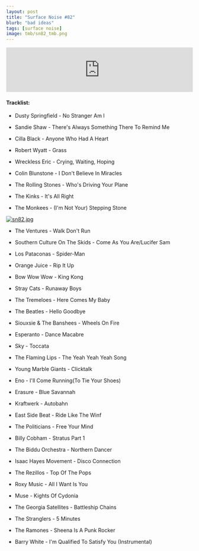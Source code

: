 ```yaml
---
layout: post
title: "Surface Noise #82"
blurb: "bad ideas"
tags: [surface noise]
image: tmb/sn82_tmb.png
---
```


<iframe width="100%" height="120" src="https://www.mixcloud.com/widget/iframe/?hide_cover=1&feed=%2Fzero_cc%2Fsurface-noise-82-28520%2F" frameborder="0" ></iframe>

#### Tracklist:

- Dusty Springfield - No Stranger Am I
- Sandie Shaw - There's Always Something There To Remind Me
- Cilla Black - Anyone Who Had A Heart

- Robert Wyatt - Grass
- Wreckless Eric - Crying, Waiting, Hoping
- Colin Blunstone - I Don't Believe In Miracles

- The Rolling Stones - Who's Driving Your Plane
- The Kinks - It's All Right
- The Monkees - (I'm Not Your) Stepping Stone

[![sn82.jpg](https://i.postimg.cc/Y9g846dt/sn82.jpg)](https://postimg.cc/BLS2kKWz)

- The Ventures - Walk Don't Run
- Southern Culture On The Skids - Come As You Are/Lucifer Sam
- Los Pataconas - Spider-Man

- Orange Juice - Rip It Up
- Bow Wow Wow - King Kong
- Stray Cats - Runaway Boys

- The Tremeloes - Here Comes My Baby
- The Beatles - Hello Goodbye
- Siouxsie & The Banshees - Wheels On Fire

- Esperanto - Dance Macabre
- Sky - Toccata
- The Flaming Lips - The Yeah Yeah Yeah Song

- Young Marble Giants - Clicktalk
- Eno - I'll Come Running(To Tie Your Shoes)
- Erasure - Blue Savannah

- Kraftwerk - Autobahn
- East Side Beat - Ride Like The Winf
- The Politicians - Free Your Mind

- Billy Cobham - Stratus Part 1
- The Biddu Orchestra - Northern Dancer
- Isaac Hayes Movement - Disco Connection

- The Rezillos - Top Of The Pops
- Roxy Music - All I Want Is You
- Muse - Kights Of Cydonia

- The Georgia Satellites - Battleship Chains
- The Stranglers - 5 Minutes
- The Ramones - Sheena Is A Punk Rocker

- Barry White - I'm Qualified To Satisfy You (Instrumental)